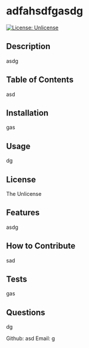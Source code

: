 # adfahsdfgasdg

[![License: Unlicense](https://img.shields.io/badge/license-Unlicense-blue.svg)](http://unlicense.org/)

## Description
asdg

## Table of Contents
asd

## Installation
gas    

## Usage
dg

## License
The Unlicense

## Features
asdg

## How to Contribute
sad   

## Tests
gas

## Questions
dg

Github: asd
Email: g
